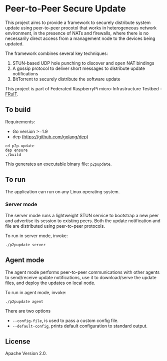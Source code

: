 # Peer-to-Peer Secure Update

This project aims to provide a framework to securely distribute system update
using peer-to-peer procotol that works in heterogeneous network environment,
in the presence of NATs and firewalls, where there is no necessarily direct
access from a management node to the devices being updated.

The framework combines several key techniques:
1. STUN-based UDP hole punching to discover and open NAT bindings
2. A gossip protocol to deliver short messages to distribute update notifications
3. BitTorrent to securely distribute the software update

This project is part of Federated RaspberryPi micro-Infrastructure Testbed - [FRuIT](https://fruit-testbed.org).


## To build

Requirements:
- Go version >=1.9
- dep (https://github.com/golang/dep)

```
cd p2p-update
dep ensure
./build
```

This generates an executable binary file: `p2pupdate`.


## To run

The application can run on any Linux operating system.


### Server mode

The server mode runs a lightweight STUN service to bootstrap a new peer and advertise
its session to existing peers. Both the update notification and file are distributed
using peer-to-peer protocols.

To run in server mode, invoke:
```
./p2pupdate server
```


## Agent mode

The agent mode performs peer-to-peer communications with other agents to send/receive
update notifications, use it to download/serve the update files, and deploy the updates
on local node.

To run in agent mode, invoke:
```
./p2pupdate agent
```

There are two options
- `--config-file`, is used to pass a custom config file.
- `--default-config`, prints default configuration to standard output.



## License

Apache Version 2.0.
